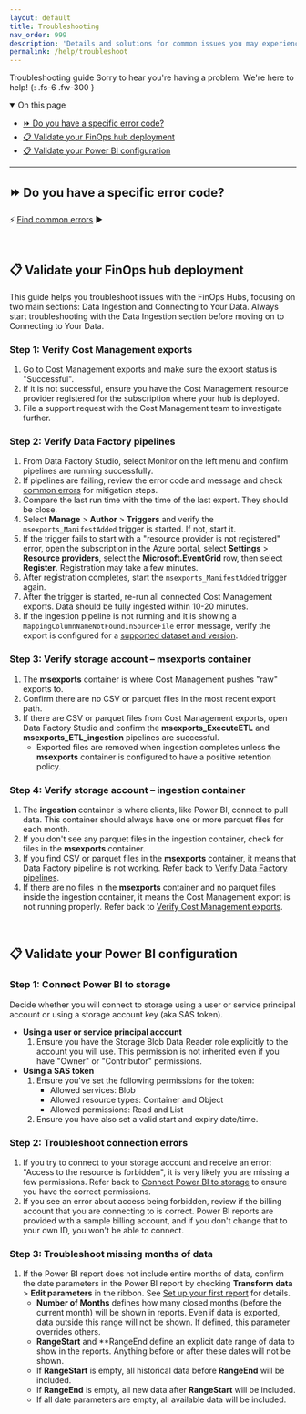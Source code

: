 ```yaml
---
layout: default
title: Troubleshooting
nav_order: 999
description: 'Details and solutions for common issues you may experience.'
permalink: /help/troubleshoot
---
```


<span class="fs-9 d-block mb-4">Troubleshooting guide</span>
Sorry to hear you're having a problem. We're here to help!
{: .fs-6 .fw-300 }

<details open markdown="1">
   <summary class="fs-2 text-uppercase">On this page</summary>

- [⏩ Do you have a specific error code?](#-do-you-have-a-specific-error-code)
- [📋 Validate your FinOps hub deployment](#-validate-your-finops-hub-deployment)
- [📋 Validate your Power BI configuration](#-validate-your-power-bi-configuration)

</details>

---

## ⏩ Do you have a specific error code?

⚡ [Find common errors](./errors.md) ▶

<br>

## 📋 Validate your FinOps hub deployment

<!--
1. [Cost Export](#cost-export)
2. [Azure Data Factory](#data-factory)
3. [Storage Account (MSExport and Ingestion Containers)](#storage-account)
4. [Power BI](#power-bi)
### Cost Management export

- Error: "Failed to export cost data" - Ensure the Cost Management register provider is registered.
- Error: "Export status failed" - Verify subscription settings and permissions.

### Data Factory

- Error: "Pipeline failed to run" - Check triggers and resource provider registration.
- Error: "Pipeline not running" - Ensure pipelines are active and compare last run times.

### Storage account

- Error: "No parquet files in Ingestion container" - Verify Data Factory pipeline and Cost Export status.
- Error: "CSV files in MSExport container" - Data Factory pipeline not transforming data.

### Power BI

- Error: "Access to the resource is forbidden" - Check user permissions or SAS token settings.
- Error: "Invalid Billing Account ID" - Ensure the correct billing account ID is used in the Commitment Discounts report.
-->

This guide helps you troubleshoot issues with the FinOps Hubs, focusing on two main sections: Data Ingestion and Connecting to Your Data. Always start troubleshooting with the Data Ingestion section before moving on to Connecting to Your Data.

### Step 1: Verify Cost Management exports

1. Go to Cost Management exports and make sure the export status is "Successful".
2. If it is not successful, ensure you have the Cost Management resource provider registered for the subscription where your hub is deployed.
3. File a support request with the Cost Management team to investigate further.

### Step 2: Verify Data Factory pipelines

1. From Data Factory Studio, select Monitor on the left menu and confirm pipelines are running successfully.
2. If pipelines are failing, review the error code and message and check [common errors](errors.md) for mitigation steps.
3. Compare the last run time with the time of the last export. They should be close.
4. Select **Manage** > **Author** > **Triggers** and verify the `msexports_ManifestAdded` trigger is started. If not, start it.
5. If the trigger fails to start with a "resource provider is not registered" error, open the subscription in the Azure portal, select **Settings** > **Resource providers**, select the **Microsoft.EventGrid** row, then select **Register**. Registration may take a few minutes.
6. After registration completes, start the `msexports_ManifestAdded` trigger again.
7. After the trigger is started, re-run all connected Cost Management exports. Data should be fully ingested within 10-20 minutes.
8. If the ingestion pipeline is not running and it is showing a `MappingColumnNameNotFoundInSourceFile` error message, verify the export is configured for a [supported dataset and version](../hubs/data-processing.md#datasets).

### Step 3: Verify storage account – msexports container

1. The **msexports** container is where Cost Management pushes "raw" exports to.
2. Confirm there are no CSV or parquet files in the most recent export path.
3. If there are CSV or parquet files from Cost Management exports, open Data Factory Studio and confirm the **msexports_ExecuteETL** and **msexports_ETL_ingestion** pipelines are successful.
   - Exported files are removed when ingestion completes unless the **msexports** container is configured to have a positive retention policy.

### Step 4: Verify storage account – ingestion container

1. The **ingestion** container is where clients, like Power BI, connect to pull data. This container should always have one or more parquet files for each month.
2. If you don't see any parquet files in the ingestion container, check for files in the **msexports** container.
3. If you find CSV or parquet files in the **msexports** container, it means that Data Factory pipeline is not working. Refer back to [Verify Data Factory pipelines](#step-2-verify-data-factory-pipelines).
4. If there are no files in the **msexports** container and no parquet files inside the ingestion container, it means the Cost Management export is not running properly. Refer back to [Verify Cost Management exports](#step-1-verify-cost-management-exports).

<!--
### Step 5: Verify Data Explorer

1. TODO
-->

<br>

## 📋 Validate your Power BI configuration

### Step 1: Connect Power BI to storage

Decide whether you will connect to storage using a user or service principal account or using a storage account key (aka SAS token).

- **Using a user or service principal account**
  1. Ensure you have the Storage Blob Data Reader role explicitly to the account you will use. This permission is not inherited even if you have "Owner" or "Contributor" permissions.
- **Using a SAS token**
  1. Ensure you've set the following permissions for the token:
     - Allowed services: Blob
     - Allowed resource types: Container and Object
     - Allowed permissions: Read and List
  2. Ensure you have also set a valid start and expiry date/time.

### Step 2: Troubleshoot connection errors

1. If you try to connect to your storage account and receive an error: "Access to the resource is forbidden", it is very likely you are missing a few permissions. Refer back to [Connect Power BI to storage](#step-1-connect-power-bi-to-storage) to ensure you have the correct permissions.
2. If you see an error about access being forbidden, review if the billing account that you are connecting to is correct. Power BI reports are provided with a sample billing account, and if you don't change that to your own ID, you won't be able to connect.

### Step 3: Troubleshoot missing months of data

1. If the Power BI report does not include entire months of data, confirm the date parameters in the Power BI report by checking **Transform data** > **Edit parameters** in the ribbon. See [Set up your first report](../_reporting/power-bi/setup.md) for details.
   - **Number of Months** defines how many closed months (before the current month) will be shown in reports. Even if data is exported, data outside this range will not be shown. If defined, this parameter overrides others.
   - **RangeStart** and **RangeEnd define an explicit date range of data to show in the reports. Anything before or after these dates will not be shown.
   - If **RangeStart** is empty, all historical data before **RangeEnd** will be included.
   - If **RangeEnd** is empty, all new data after **RangeStart** will be included.
   - If all date parameters are empty, all available data will be included.

<br>